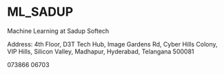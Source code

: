 # ML_SADUP
Machine Learning at Sadup Softech

Address: 4th Floor, D3T Tech Hub, Image Gardens Rd, Cyber Hills Colony, VIP Hills, Silicon Valley, Madhapur, Hyderabad, Telangana 500081

073866 06703
